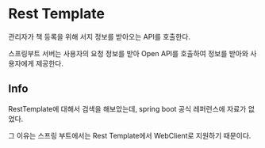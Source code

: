 # Rest Template

관리자가 책 등록을 위해 서지 정보를 받아오는 API를 호출한다.

스프링부트 서버는 사용자의 요청 정보를 받아 Open API를 호출하여 정보를 받아와 사용자에게 제공한다.

## Info
RestTemplate에 대해서 검색을 해보았는데, spring boot 공식 레퍼런스에 자료가 없었다. 

그 이유는 스프링 부트에서는 Rest Template에서 WebClient로 지원하기 때문이다.


